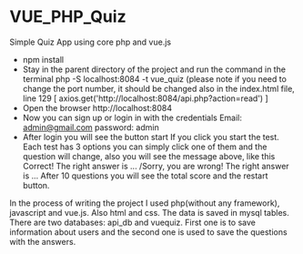 # VUE_PHP_Quiz
Simple Quiz App using core php and vue.js


* npm install
* Stay in the parent directory of the project and run the command in the terminal
php -S localhost:8084 -t vue_quiz (please note if you need to change the port number,
it should be changed also in the index.html file, line 129
[ axios.get('http://localhost:8084/api.php?action=read') ]
* Open the browser http://localhost:8084
* Now you can sign up or login in with the credentials
Email: admin@gmail.com
password: admin
* After login you will see the button start
If you click you start the test. Each test has 3 options you can simply click one of them
and the question will change, also you will see the message above, like this Correct!
The right answer is ... /Sorry, you are wrong! The right answer is ...
After 10 questions you will see the total score and the restart button.

In the process of writing the project I used php(without any framework), javascript
and vue.js. Also html and css. The data is saved in mysql tables. There are two
databases: api_db and vuequiz. First one is to save information about users and the
second one is used to save the questions with the answers.
